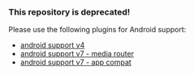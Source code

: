 ### This repository is deprecated!

Please use the following plugins for Android support:

* [android support v4](https://github.com/MobileChromeApps/cordova-plugin-android-support-v4)
* [android support v7 - media router](https://github.com/MobileChromeApps/cordova-plugin-android-support-v7-mediarouter)
* [android support v7 - app compat](https://github.com/MobileChromeApps/cordova-plugin-android-support-v7-appcompat)
